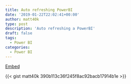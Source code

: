 ```yaml
---
title: Auto refreshing PowerBI
date: '2019-01-22T22:02:41+00:00'
author: matt40k
type: post
description: 'Auto refreshing a PowerBI'
draft: false
tags: 
  - Power BI
categories:
  - Power BI
---
```


[Embed](//matt40k.uk/img/2019/01/embed.png)

{{< gist matt40k 390b113c36f245f8ac92bacb17914b1e >}}